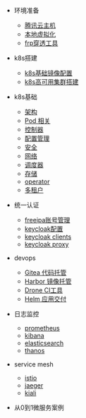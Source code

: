 * 环境准备
  * [腾讯云主机](env/cvm_intro_01.md)
  * [本地虚拟化](env/vt_intro_01.md)
  * [frp穿透工具](env/frp_intro_01.md)

* k8s搭建
  * [k8s基础镜像配置](install_k8s/base_image_intro_01.md)
  * [k8s高可用集群搭建](install_k8s/install_intro_01.md)

* k8s基础
  * [架构](k8s/intro_01.md)
  * [Pod 相关](k8s/pod_01.md)
  * [控制器](k8s/ctl_01.md)
  * [配置管理](k8s/config_01.md)
  * [安全](k8s/save_01.md)
  * [网络]()
  * [调度器]()
  * [存储]()
  * [operator]()
  * [多租户]()

* 统一认证
  * [freeipa账号管理](env/freeipa_intro_01.md)
  * [keycloak配置](oauth/keycloak/intro_01.md)
  * [keycloak clients](oauth/keycloak/clients_01.md)
  * [keycloak proxy](oauth/keycloak/proxy_01.md)

* devops
  * [Gitea 代码托管]()
  * [Harbor 镜像托管]()
  * [Drone CI工具]()
  * [Helm 应用交付]()

* 日志监控
  * [prometheus]()
  * [kibana]()
  * [elasticsearch]()
  * [thanos]()

* service mesh
  * [istio]()
  * [jaeger]()
  * [kiali]()

* 从0到1微服务案例
  